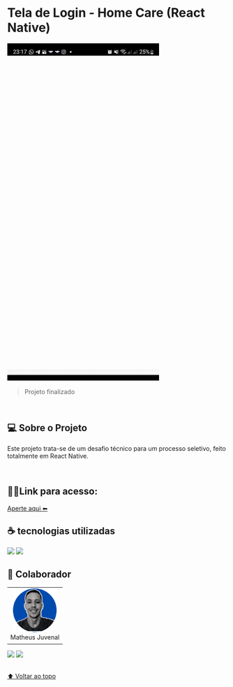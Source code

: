 # Tela de Login - Home Care (React Native)

<img src="./src/assets/print.gif" alt="Gif do projeto">

> Projeto finalizado 
<br>

## 💻 Sobre o Projeto

Este projeto trata-se de um desafio técnico para um processo seletivo, feito totalmente em React Native. 

<br>

## 👨‍💻Link para acesso: 
<a href="https://app-organizer-list.netlify.app/" target="_blank">Aperte aqui ⬅ </a>


## ☕ tecnologias utilizadas

<img src="https://img.shields.io/badge/JavaScript-F7DF1E?style=for-the-badge&logo=javascript&logoColor=black">
<img src="https://img.shields.io/badge/React-20232A?style=for-the-badge&logo=react&logoColor=61DAFB">


<br>

## 💙 Colaborador

<table>
  <tr>
    <td align="center">
      <a href="#">
        <img src="./src/assets/Autor.png" width="100px;" alt="Foto do Matheus Juvenal no GitHub"/><br>
        <sub>
          <a >Matheus Juvenal</a>
        </sub>
      </a>
    </td>
  </tr>
</table>

<div>
 <a href="https://www.linkedin.com/in/matheus-juvenal-de-oliveira-379768237/" target="_blank"><img src="https://img.shields.io/badge/-LinkedIn-%230077B5?style=for-the-badge&logo=linkedin&logoColor=white" target="_blank"></a> 
<a href = "mailto:mathjuveoliveira@gmail.com"><img src="https://img.shields.io/badge/-Gmail-%23333?style=for-the-badge&logo=gmail&logoColor=white" target="_blank"></a>
</div>
<br>


[⬆ Voltar ao topo](#Tela-de-Login)<br>